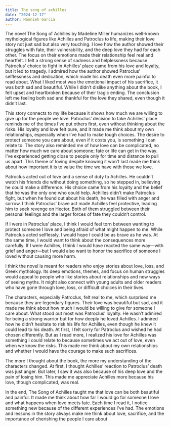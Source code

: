 ```yaml
---
title: The song of achilles
date: "2024-12-17"
author: Hannieh Garcia
---
```


The novel The Song of Achilles by Madeline Miller humanizes well-known mythological figures like 
Achilles and Patroclus to life, making their love story not just sad but also very touching. I love how the author showed their struggles with fate, their vulnerability, and the deep love they had for each other. The focus on their emotions made their relationship feel real and heartfelt. I felt a strong sense of sadness and helplessness because Patroclus’ choice to fight in Achilles’ place came from his love and loyalty, but it led to tragedy. I admired how the author showed Patroclus’ selflessness and dedication, which made his death even more painful to read about. What I liked most was the emotional impact of his sacrifice, it was both sad and beautiful. While I didn’t dislike 
anything about the book, I felt upset and heartbroken because of their tragic ending. The conclusion left me feeling both sad and thankful for the love they shared, even though it didn’t last.

This story connects to my life because it shows how much we are willing to give up for the people we 
love. Patroclus’ decision to take Achilles’ place reminds me of the times I’ve put others first, even without thinking about the risks. His loyalty and love felt pure, and it made me think about my own relationships, especially when I’ve had to make tough choices. The desire to protect someone you care about, even if it costs you, is something I can relate to. The story also reminded me of how love can be complicated, no matter how much we care about someone; fate or life can get in the way. I’ve experienced getting close to people only for time and distance to pull us apart. This theme of loving despite knowing it won’t last made me think about how important it is to value the time we have with those we love.

Patroclus acted out of love and a sense of duty to Achilles. He couldn’t watch his friends die without doing something, so he stepped in, believing he could make a difference. His choice came from his loyalty and the belief that he was the only one who could help. Achilles didn’t make Patroclus fight, but when he found out about his death, he was filled with anger and sorrow. I think Patroclus’ brave act made Achilles feel protective, leading him to seek revenge on Hector. Both of them struggled between their personal feelings and the larger forces of fate they couldn’t control.

If I were in Patroclus’ place, I think I would feel torn between wanting to protect someone I love and being afraid of what might happen to me. While Patroclus acted selflessly, I would hope I could be as brave as he was. At the same time, I would want to think about the consequences more carefully. If I were Achilles, I think I would have reacted the same way—with grief and anger—but I would also want to honor the sacrifice of someone I loved without causing more harm.

I think the novel is meant for readers who enjoy stories about love, loss, and Greek mythology. Its deep 
emotions, themes, and focus on human struggles would appeal to people who like stories about relationships and new ways of seeing myths. It might also connect with young adults and older readers who have gone through love, loss, or difficult choices in their lives.

The characters, especially Patroclus, felt real to me, which surprised me because they are legendary 
figures. Their love was beautiful but sad, and it made me think about how much I would be willing to give for someone I care about. What stood out most was Patroclus’ loyalty. He wasn’t admired for being a strong warrior but for how deeply he loved Achilles. I admired how he didn’t hesitate to risk his life for Achilles, even though he knew it could lead to his death. At first, I felt sorry for Patroclus and wished he had chosen differently. But as I read more, I realized his love for Achilles was something I could relate to because sometimes we act out of love, even when we know the risks. This made me think about my own relationships and whether I would have the courage to make such sacrifices.

The more I thought about the book, the more my understanding of the characters changed. At first, I 
thought Achilles’ reaction to Patroclus’ death was just anger. But later, I saw it was also because of his deep love and the pain of losing him. This made me appreciate Achilles more because his love, though complicated, was real.

In the end, The Song of Achilles taught me that love can be both beautiful and painful. It made me think 
about how far I would go for someone I love and what happens when love meets fate. Each time I read it, I notice something new because of the different experiences I’ve had. The emotions and lessons in the story always make me think about love, sacrifice, and the importance of cherishing the people I care about